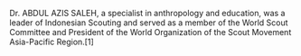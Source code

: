 Dr. ABDUL AZIS SALEH, a specialist in anthropology and education, was a leader of Indonesian Scouting and served as a member of the World Scout Committee and President of the World Organization of the Scout Movement Asia-Pacific Region.[1]
